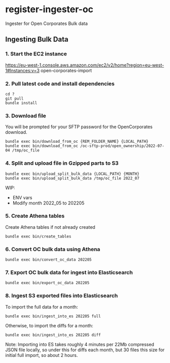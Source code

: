 # register-ingester-oc
Ingester for Open Corporates Bulk data

## Ingesting Bulk Data

### 1. Start the EC2 instance

https://eu-west-1.console.aws.amazon.com/ec2/v2/home?region=eu-west-1#Instances:v=3
open-corporates-import

### 2. Pull latest code and install dependencies

```shell
cd ?
git pull
bundle install
```

### 3. Download file

You will be prompted for your SFTP password for the OpenCorporates download.

```shell
bundle exec bin/download_from_oc {REM_FOLDER_NAME} {LOCAL_PATH}
bundle exec bin/download_from_oc /oc-sftp-prod/open_ownership/2022-07-04 /tmp/oc_file
```

### 4. Split and upload file in Gzipped parts to S3

```shell
bundle exec bin/upload_split_bulk_data {LOCAL_PATH} {MONTH}
bundle exec bin/upload_split_bulk_data /tmp/oc_file 2022_07
```

WIP:
- ENV vars
- Modify month 2022_05 to 202205

### 5. Create Athena tables

Create Athena tables if not already created

```shell
bundle exec bin/create_tables
```

### 6. Convert OC bulk data using Athena

```shell
bundle exec bin/convert_oc_data 202205
```

### 7. Export OC bulk data for ingest into Elasticsearch

```shell
bundle exec bin/export_oc_data 202205
```

### 8. Ingest S3 exported files into Elasticsearch

To import the full data for a month:
```shell
bundle exec bin/ingest_into_es 202205 full
```

Otherwise, to import the diffs for a month:
```shell
bundle exec bin/ingest_into_es 202205 diff
```

Note:
Importing into ES takes roughly 4 minutes per 22Mb compressed JSON file locally, so under this for diffs each month, but 30 files this size for initial full import, so about 2 hours.
